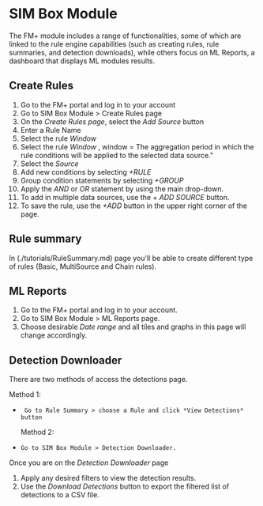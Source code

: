 # SIM Box Module
The FM+ module includes a range of functionalities, some of which are linked to the rule engine capabilities (such as creating rules, rule summaries, and detection downloads), while others focus on ML Reports, a dashboard that displays ML modules results.

## Create Rules

1. Go to the FM+ portal and log in to your account
2. Go to SIM Box Module > Create Rules page
3. On the *Create Rules page*, select the *Add Source* button
4. Enter a Rule Name
5. Select the rule *Window*
6. Select the rule *Window* , window = The aggregation period in which the rule conditions will be applied to the selected data source."
7. Select the *Source*
8. Add new conditions by selecting *+RULE*
9. Group condition statements by selecting *+GROUP*
10. Apply the *AND* or *OR* statement by using the main drop-down.
11. To add in multiple data sources, use the *+ ADD SOURCE* button.
12. To save the rule, use the *+ADD* button in the upper right corner of the page.

## Rule summary

In (./tutorials/RuleSummary.md) page you'll be able to create different type of rules (Basic, MultiSource and Chain rules). 

## ML Reports

1. Go to the FM+ portal and log in to your account.
2. Go to SIM Box Module > ML Reports page.
3. Choose desirable *Date range* and all tiles and graphs in this page will change accordingly.

## Detection Downloader

There are two methods of access the detections page. 

 Method 1:
-      Go to Rule Summary > choose a Rule and click *View Detections* button
  Method 2:
-     Go to SIM Box Module > Detection Downloader.

Once you are on the *Detection Downloader* page
1. Apply any desired filters to view the detection results.
2. Use the *Download Detections* button to export the filtered list of detections to a CSV file.
